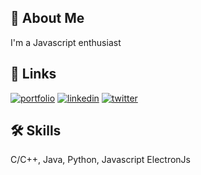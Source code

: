 
## 🚀 About Me
I'm a Javascript enthusiast


## 🔗 Links
[![portfolio](https://img.shields.io/badge/my_portfolio-000?style=for-the-badge&logo=ko-fi&logoColor=white)]()
[![linkedin](https://img.shields.io/badge/linkedin-0A66C2?style=for-the-badge&logo=linkedin&logoColor=white)](https://www.linkedin.com/in/abdelali-hamza-037203205/)
[![twitter](https://img.shields.io/badge/twitter-1DA1F2?style=for-the-badge&logo=twitter&logoColor=white)](https://twitter.com/HamzaAbdelalii)


## 🛠 Skills
C/C++, Java, Python, Javascript
ElectronJs
